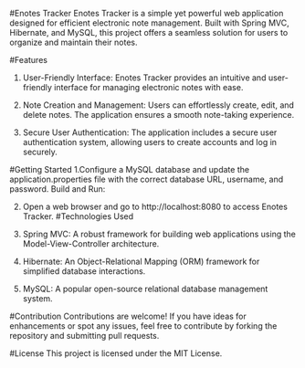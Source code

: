 #Enotes Tracker
Enotes Tracker is a simple yet powerful web application designed for efficient electronic note management. Built with Spring MVC, Hibernate, and MySQL, this project offers a seamless solution for users to organize and maintain their notes.

#Features
1. User-Friendly Interface: Enotes Tracker provides an intuitive and user-friendly interface for managing electronic notes with ease.

2. Note Creation and Management: Users can effortlessly create, edit, and delete notes. The application ensures a smooth note-taking experience.

3. Secure User Authentication: The application includes a secure user authentication system, allowing users to create accounts and log in securely.

#Getting Started
1.Configure a MySQL database and update the application.properties file with the correct database URL, username, and password.
Build and Run:

2. Open a web browser and go to http://localhost:8080 to access Enotes Tracker.
#Technologies Used
1. Spring MVC: A robust framework for building web applications using the Model-View-Controller architecture.

2. Hibernate: An Object-Relational Mapping (ORM) framework for simplified database interactions.

3. MySQL: A popular open-source relational database management system.

#Contribution
Contributions are welcome! If you have ideas for enhancements or spot any issues, feel free to contribute by forking the repository and submitting pull requests.

#License
This project is licensed under the MIT License.
